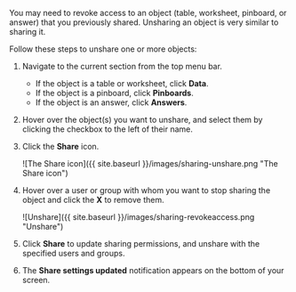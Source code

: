 You may need to revoke access to an object (table, worksheet, pinboard, or answer) that you previously shared. Unsharing an object is very similar to sharing it.

Follow these steps to unshare one or more objects:

1. Navigate to the current section from the top menu bar.
    -   If the object is a table or worksheet, click **Data**.
    -   If the object is a pinboard, click **Pinboards**.
    -   If the object is an answer, click **Answers**.
2. Hover over the object(s) you want to unshare, and select them by clicking the checkbox to the left of their name.
3. Click the **Share** icon.

    ![The Share icon]({{ site.baseurl }}/images/sharing-unshare.png "The Share icon")
    <!--{% include image.html file="sharing-unshare.png" title="The Share icon" alt="Select the objects you want to unshare, and click Share." caption="The Share icon" %}-->

4. Hover over a user or group with whom you want to stop sharing the object and click the **X** to remove them.

    ![Unshare]({{ site.baseurl }}/images/sharing-revokeaccess.png "Unshare")
    <!--{% include image.html file="sharing-revokeaccess.png" title="Unshare" alt="Click the X to unshare." caption="Unshare" %}-->

5. Click **Share** to update sharing permissions, and unshare with the specified users and groups.

6. The **Share settings updated** notification appears on the bottom of your screen.
